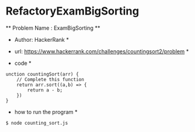 # RefactoryExamBigSorting

** Problem Name : ExamBigSorting **

* Author: HackerRank *

* url: https://www.hackerrank.com/challenges/countingsort2/problem *

* code *

```
unction countingSort(arr) {
    // Complete this function
    return arr.sort((a,b) => {
        return a - b;
    })
}
```
* how to run the program *
```
$ node counting_sort.js
```
